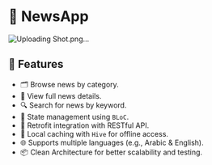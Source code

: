 # 📰 NewsApp

![Uploading Shot.png…]()


## 📱 Features
- 🗂️ Browse news by category.
- 📄 View full news details.
- 🔍 Search for news by keyword.
- 🧠 State management using `BLoC`.
- 🔌 Retrofit integration with RESTful API.
- 💾 Local caching with `Hive` for offline access.
- 🌐 Supports multiple languages (e.g., Arabic & English).
- 📦 Clean Architecture for better scalability and testing.

